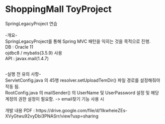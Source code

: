 # ShoppingMall ToyProject<br/>
SpringLegacyProject 연습<br/>
<br/>
-개요-<br/>
SpringLegacyProject를 통해 Spring MVC 패턴을 익히는 것을 목적으로 진행.<br/>
DB : Oracle 11<br/>
ojdbc8 / mybatis(3.5.9) 사용 <br/>
API : javax.mail(1.4.7)


<br/>
-실행 전 유의 사항-<br/>
ServletConfig.java 의 45행 resolver.setUploadTemDir() 파일 경로를 설정해줘야 작동 됨.<br/>
RootConfig.java 의 mailSender() 의 UserName 및 UserPassword 설정 및 해당 계정의 권한 설정이 필요함. -> email찾기 기능 사용 시<br/>
<br/>
개발 내용 PDF : https://drive.google.com/file/d/1IkwheieZEs-XVyGtwu92vyDbi3PNASrr/view?usp=sharing

